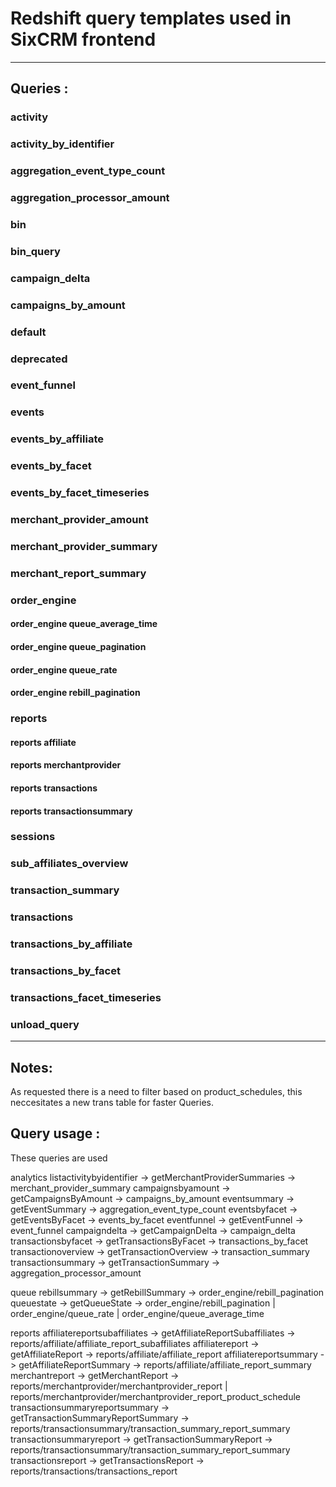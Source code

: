 # Redshift query templates used in SixCRM frontend

--------------------------------------------------------------------------------

## Queries :

### activity

### activity_by_identifier

### aggregation_event_type_count

### aggregation_processor_amount

### bin

### bin_query

### campaign_delta

### campaigns_by_amount

### default

### deprecated

### event_funnel

### events

### events_by_affiliate

### events_by_facet

### events_by_facet_timeseries

### merchant_provider_amount

### merchant_provider_summary

### merchant_report_summary

### order_engine

#### order_engine queue_average_time

#### order_engine queue_pagination

#### order_engine queue_rate

#### order_engine rebill_pagination

### reports

#### reports affiliate

#### reports merchantprovider

#### reports transactions

#### reports transactionsummary

### sessions

### sub_affiliates_overview

### transaction_summary

### transactions

### transactions_by_affiliate

### transactions_by_facet

### transactions_facet_timeseries

### unload_query

--------------------------------------------------------------------------------

## Notes:

As requested there is a need to filter based on product_schedules, this neccesitates a new trans table for faster Queries.

## Query usage :

These queries are used

analytics
listactivitybyidentifier -> getMerchantProviderSummaries -> merchant_provider_summary
campaignsbyamount -> getCampaignsByAmount -> campaigns_by_amount
eventsummary -> getEventSummary -> aggregation_event_type_count
eventsbyfacet -> getEventsByFacet -> events_by_facet
eventfunnel -> getEventFunnel -> event_funnel
campaigndelta -> getCampaignDelta -> campaign_delta
transactionsbyfacet -> getTransactionsByFacet -> transactions_by_facet
transactionoverview -> getTransactionOverview -> transaction_summary
transactionsummary -> getTransactionSummary -> aggregation_processor_amount

queue rebillsummary -> getRebillSummary -> order_engine/rebill_pagination
queuestate -> getQueueState -> order_engine/rebill_pagination | order_engine/queue_rate | order_engine/queue_average_time

reports
affiliatereportsubaffiliates -> getAffiliateReportSubaffiliates -> reports/affiliate/affiliate_report_subaffiliates
affiliatereport -> getAffiliateReport -> reports/affiliate/affiliate_report
affiliatereportsummary -> getAffiliateReportSummary -> reports/affiliate/affiliate_report_summary
merchantreport -> getMerchantReport -> reports/merchantprovider/merchantprovider_report | reports/merchantprovider/merchantprovider_report_product_schedule
transactionsummaryreportsummary -> getTransactionSummaryReportSummary -> reports/transactionsummary/transaction_summary_report_summary transactionsummaryreport -> getTransactionSummaryReport -> reports/transactionsummary/transaction_summary_report_summary
transactionsreport -> getTransactionsReport -> reports/transactions/transactions_report
